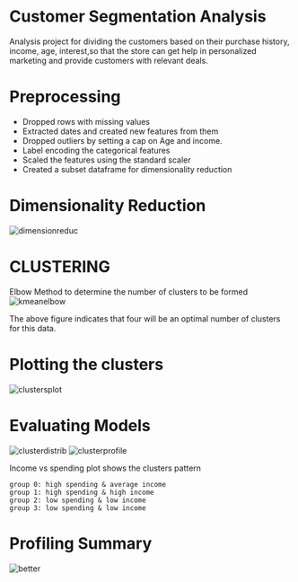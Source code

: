 # Customer Segmentation Analysis
Analysis project for dividing the customers based on their purchase history, income, age, interest,so that the store can get help in
personalized marketing and provide customers with relevant deals.

# Preprocessing
- Dropped rows with missing values
- Extracted dates and created new features from them
- Dropped outliers by setting a cap on Age and income.
- Label encoding the categorical features
- Scaled the features using the standard scaler
- Created a subset dataframe for dimensionality reduction

# Dimensionality Reduction
![dimensionreduc](https://github.com/MohamedRedhaOfficial/Customer_Segmentation_Analysis/assets/126083924/c30ccf86-0e7c-4a82-b981-91560a054393)

# CLUSTERING
Elbow Method to determine the number of clusters to be formed
![kmeanelbow](https://github.com/MohamedRedhaOfficial/Customer_Segmentation_Analysis/assets/126083924/1d4586f8-3dc4-400c-91bb-c33faafa5f5c)

The above figure indicates that four will be an optimal number of clusters for this data.

# Plotting the clusters
![clustersplot](https://github.com/MohamedRedhaOfficial/Customer_Segmentation_Analysis/assets/126083924/e1fb1995-0bce-43fb-b971-f5ef451be990)

# Evaluating Models
![clusterdistrib](https://github.com/MohamedRedhaOfficial/Customer_Segmentation_Analysis/assets/126083924/61a280b0-6913-414e-8096-9c7ea6ad2888)
![clusterprofile](https://github.com/MohamedRedhaOfficial/Customer_Segmentation_Analysis/assets/126083924/d58546f6-3e8d-4736-824a-bb9d7e8f1530)

Income vs spending plot shows the clusters pattern

    group 0: high spending & average income
    group 1: high spending & high income
    group 2: low spending & low income
    group 3: low spending & low income
    
# Profiling Summary
![better](https://github.com/MohamedRedhaOfficial/Customer_Segmentation_Analysis/assets/126083924/9936780c-a994-4222-832d-7341eea7ecff)

